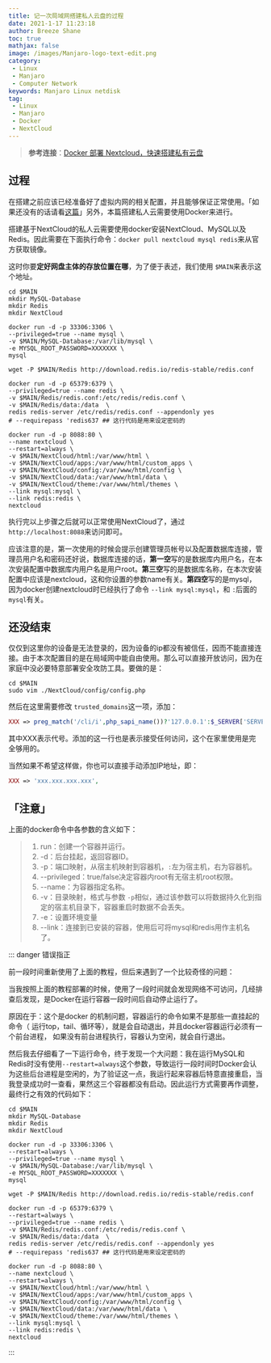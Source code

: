 ```yaml
---
title: 记一次局域网搭建私人云盘的过程
date: 2021-1-17 11:23:18
author: Breeze Shane
toc: true
mathjax: false
image: /images/Manjaro-logo-text-edit.png
category: 
 - Linux
 - Manjaro
 - Computer Network
keywords: Manjaro Linux netdisk
tag:
 - Linux
 - Manjaro
 - Docker
 - NextCloud
---
```

>**参考连接**：[Docker 部署 Nextcloud，快速搭建私有云盘](https://www.wo66.cc/archives/docker%E9%83%A8%E7%BD%B2nextcloud%E5%BF%AB%E9%80%9F%E6%90%AD%E5%BB%BA%E7%A7%81%E6%9C%89%E4%BA%91%E7%9B%98)

## 过程

在搭建之前应该已经准备好了虚拟内网的相关配置，并且能够保证正常使用。「如果还没有的话请看[这篇](./ZeroTier-One安装与使用.md)」另外，本篇搭建私人云需要使用Docker来进行。

搭建基于NextCloud的私人云需要使用docker安装NextCloud、MySQL以及Redis。因此需要在下面执行命令：`docker pull nextcloud mysql redis`来从官方获取镜像。

这时你要**定好网盘主体的存放位置在哪**，为了便于表述，我们使用 `$MAIN`来表示这个地址。

```shell
cd $MAIN
mkdir MySQL-Database
mkdir Redis
mkdir NextCloud

docker run -d -p 33306:3306 \                                                                      
--privileged=true --name mysql \
-v $MAIN/MySQL-Database:/var/lib/mysql \
-e MYSQL_ROOT_PASSWORD=XXXXXXX \
mysql

wget -P $MAIN/Redis http://download.redis.io/redis-stable/redis.conf

docker run -d -p 65379:6379 \                                                                
--privileged=true --name redis \
-v $MAIN/Redis/redis.conf:/etc/redis/redis.conf \
-v $MAIN/Redis/data:/data  \                   
redis redis-server /etc/redis/redis.conf --appendonly yes
# --requirepass 'redis637 ## 这行代码是用来设定密码的

docker run -d -p 8088:80 \                                                                   
--name nextcloud \          
--restart=always \
-v $MAIN/NextCloud/html:/var/www/html \      
-v $MAIN/NextCloud/apps:/var/www/html/custom_apps \
-v $MAIN/NextCloud/config:/var/www/html/config \
-v $MAIN/NextCloud/data:/var/www/html/data \
-v $MAIN/NextCloud/theme:/var/www/html/themes \
--link mysql:mysql \
--link redis:redis \
nextcloud
```

执行完以上步骤之后就可以正常使用NextCloud了，通过 `http://localhost:8088`来访问即可。

应该注意的是，第一次使用的时候会提示创建管理员帐号以及配置数据库连接，管理员用户名和密码还好说，数据库连接的话，**第一空**写的是数据库内用户名，在本次安装配置中数据库内用户名是用户root。**第三空**写的是数据库名称，在本次安装配置中应该是nextcloud，这和你设置的参数name有关。**第四空**写的是mysql，因为docker创建nextcloud时已经执行了命令 `--link mysql:mysql`，和 `:`后面的 `mysql`有关。

## 还没结束

仅仅到这里你的设备是无法登录的，因为设备的ip都没有被信任，因而不能直接连接。由于本次配置目的是在局域网中能自由使用。那么可以直接开放访问，因为在家庭中没必要特意部署安全攻防工具。要做的是：

```shell
cd $MAIN
sudo vim ./NextCloud/config/config.php
```

然后在这里需要修改 `trusted_domains`这一项，添加：

```php
XXX => preg_match('/cli/i',php_sapi_name())?'127.0.0.1':$_SERVER['SERVER_NAME'],
```

其中XXX表示代号。添加的这一行也是表示接受任何访问，这个在家里使用是完全够用的。

当然如果不希望这样做，你也可以直接手动添加IP地址，即：

```php
XXX => 'xxx.xxx.xxx.xxx',
```

## 「注意」

上面的docker命令中各参数的含义如下：

> 1. run：创建一个容器并运行。
> 2. -d：后台挂起，返回容器ID。
> 3. -p：端口映射，从宿主机映射到容器机，`:`左为宿主机，右为容器机。
> 4. --privileged：true/false决定容器内root有无宿主机root权限。
> 5. --name：为容器指定名称。
> 6. -v：目录映射，格式与参数 `-p`相似，通过该参数可以将数据持久化到指定的宿主机目录下，容器重启时数据不会丢失。
> 7. -e：设置环境变量
> 8. --link：连接到已安装的容器，使用后可将mysql和redis用作主机名了。

::: danger 错误指正

前一段时间重新使用了上面的教程，但后来遇到了一个比较奇怪的问题：

当我按照上面的教程部署的时候，使用了一段时间就会发现网络不可访问，几经排查后发现，是Docker在运行容器一段时间后自动停止运行了。

原因在于：这个是docker 的机制问题，容器运行的命令如果不是那些一直挂起的命令（ 运行top，tail、循环等），就是会自动退出，并且docker容器运行必须有一个前台进程， 如果没有前台进程执行，容器认为空闲，就会自行退出。

然后我去仔细看了一下运行命令，终于发现一个大问题：我在运行MySQL和Redis时没有使用`--restart=always`这个参数，导致运行一段时间时Docker会认为这些后台进程是空闲的，为了验证这一点，我运行起来容器后特意直接重启，当我登录成功时一查看，果然这三个容器都没有启动。因此运行方式需要再作调整，最终行之有效的代码如下：

```shell
cd $MAIN
mkdir MySQL-Database
mkdir Redis
mkdir NextCloud

docker run -d -p 33306:3306 \
--restart=always \
--privileged=true --name mysql \
-v $MAIN/MySQL-Database:/var/lib/mysql \
-e MYSQL_ROOT_PASSWORD=XXXXXXX \
mysql

wget -P $MAIN/Redis http://download.redis.io/redis-stable/redis.conf

docker run -d -p 65379:6379 \
--restart=always \
--privileged=true --name redis \
-v $MAIN/Redis/redis.conf:/etc/redis/redis.conf \
-v $MAIN/Redis/data:/data  \                   
redis redis-server /etc/redis/redis.conf --appendonly yes
# --requirepass 'redis637 ## 这行代码是用来设定密码的

docker run -d -p 8088:80 \                                                                   
--name nextcloud \          
--restart=always \
-v $MAIN/NextCloud/html:/var/www/html \      
-v $MAIN/NextCloud/apps:/var/www/html/custom_apps \
-v $MAIN/NextCloud/config:/var/www/html/config \
-v $MAIN/NextCloud/data:/var/www/html/data \
-v $MAIN/NextCloud/theme:/var/www/html/themes \
--link mysql:mysql \
--link redis:redis \
nextcloud
```

:::
